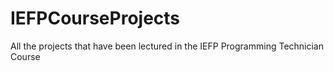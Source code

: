 # IEFPCourseProjects
All the projects that have been lectured in the IEFP Programming Technician Course
